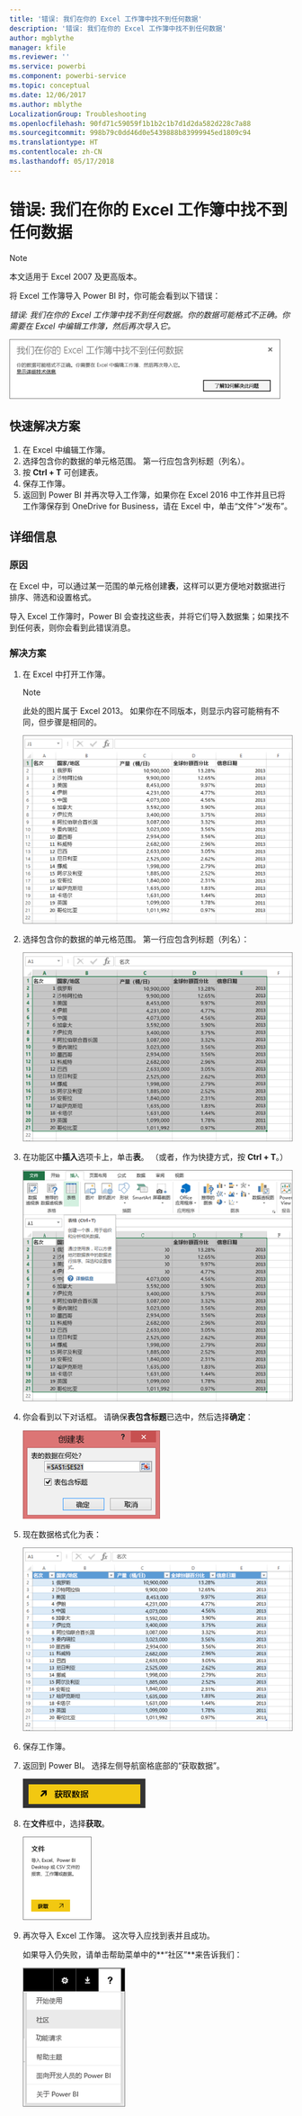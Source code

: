 ```yaml
---
title: '错误: 我们在你的 Excel 工作簿中找不到任何数据'
description: '错误: 我们在你的 Excel 工作簿中找不到任何数据'
author: mgblythe
manager: kfile
ms.reviewer: ''
ms.service: powerbi
ms.component: powerbi-service
ms.topic: conceptual
ms.date: 12/06/2017
ms.author: mblythe
LocalizationGroup: Troubleshooting
ms.openlocfilehash: 90fd71c59059f1b1b2c1b7d1d2da582d228c7a88
ms.sourcegitcommit: 998b79c0dd46d0e5439888b83999945ed1809c94
ms.translationtype: HT
ms.contentlocale: zh-CN
ms.lasthandoff: 05/17/2018
---
```

# <a name="error-we-couldnt-find-any-data-in-your-excel-workbook"></a>错误: 我们在你的 Excel 工作簿中找不到任何数据

>[!NOTE]
>本文适用于 Excel 2007 及更高版本。

将 Excel 工作簿导入 Power BI 时，你可能会看到以下错误：

*错误: 我们在你的 Excel 工作簿中找不到任何数据。你的数据可能格式不正确。你需要在 Excel 中编辑工作簿，然后再次导入它。*

![](media/service-admin-troubleshoot-excel-workbook-data/pbi_wecouldntfindanydata.png)

## <a name="quick-solution"></a>快速解决方案
1. 在 Excel 中编辑工作簿。
2. 选择包含你的数据的单元格范围。 第一行应包含列标题（列名）。
3. 按 **Ctrl + T** 可创建表。
4. 保存工作簿。
5. 返回到 Power BI 并再次导入工作簿，如果你在 Excel 2016 中工作并且已将工作簿保存到 OneDrive for Business，请在 Excel 中，单击“文件”>“发布”。

## <a name="details"></a>详细信息
### <a name="cause"></a>原因
在 Excel 中，可以通过某一范围的单元格创建**表**，这样可以更方便地对数据进行排序、筛选和设置格式。

导入 Excel 工作簿时，Power BI 会查找这些表，并将它们导入数据集；如果找不到任何表，则你会看到此错误消息。

### <a name="solution"></a>解决方案
1. 在 Excel 中打开工作簿。 
    >[!NOTE]
    >此处的图片属于 Excel 2013。 如果你在不同版本，则显示内容可能稍有不同，但步骤是相同的。
    
    ![](media/service-admin-troubleshoot-excel-workbook-data/pbi_trb_xlwksht1.png)
2. 选择包含你的数据的单元格范围。 第一行应包含列标题（列名）：
   
    ![](media/service-admin-troubleshoot-excel-workbook-data/pbi_trb_xlwksht2.png)
3. 在功能区中**插入**选项卡上，单击**表**。 （或者，作为快捷方式，按 **Ctrl + T**。）
   
    ![](media/service-admin-troubleshoot-excel-workbook-data/pbi_trb_xlwksht3.png)
4. 你会看到以下对话框。 请确保**表包含标题**已选中，然后选择**确定**：
   
    ![](media/service-admin-troubleshoot-excel-workbook-data/pbi_trb_xlcreatetbl.png)
5. 现在数据格式化为表：
   
    ![](media/service-admin-troubleshoot-excel-workbook-data/pbi_trb_xltbl.png)
6. 保存工作簿。
7. 返回到 Power BI。 选择左侧导航窗格底部的“获取数据”。
   
    ![](media/service-admin-troubleshoot-excel-workbook-data/pbi_getdata.png)
8. 在**文件**框中，选择**获取**。
   
    ![](media/service-admin-troubleshoot-excel-workbook-data/pbi_getfiles.png)
9. 再次导入 Excel 工作簿。 这次导入应找到表并且成功。
   
    如果导入仍失败，请单击帮助菜单中的**“社区”**来告诉我们：
   
    ![](media/service-admin-troubleshoot-excel-workbook-data/pbi_questionmenucommunity.png)

